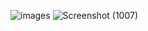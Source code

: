 
![images](https://github.com/user-attachments/assets/4bcdebe4-40ef-4ba7-9be3-0eb985b193a2)
![Screenshot (1007)](https://github.com/user-attachments/assets/b27a00bc-0558-4062-b9d5-39d15838dff7)
